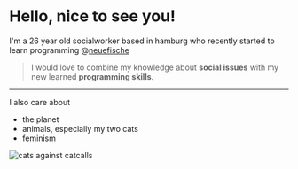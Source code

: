 # Hello, nice to see you!

I'm a 26 year old socialworker based in hamburg who recently started to learn programming @[neuefische](https://www.neuefische.de/?utm_source=sea_google&utm_medium=search&utm_campaign=brand_neue_fische_bundesweit&gclid=EAIaIQobChMIg72YpJSh-gIV2o9oCR0TJwTmEAAYASAAEgKK9vD_BwE) 


> I would love to combine my knowledge about **social issues** with my new learned **programming skills**.

---
I also care about 
- the planet
- animals, especially my two cats
- feminism

![cats against catcalls ](https://ih1.redbubble.net/image.245909819.7304/st,small,507x507-pad,600x600,f8f8f8.u1.jpg)


